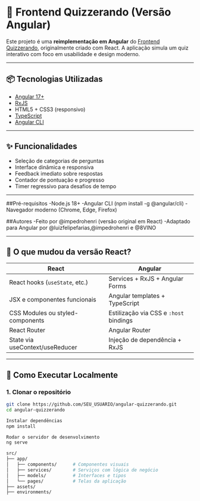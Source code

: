# 🧠 Frontend Quizzerando (Versão Angular)

Este projeto é uma **reimplementação em Angular** do [Frontend Quizzerando](https://github.com/impedrohenri/frontend-quizzerando), originalmente criado com React. A aplicação simula um quiz interativo com foco em usabilidade e design moderno.

---

## 📦 Tecnologias Utilizadas

- [Angular 17+](https://angular.io/)
- [RxJS](https://rxjs.dev/)
- HTML5 + CSS3 (responsivo)
- [TypeScript](https://www.typescriptlang.org/)
- [Angular CLI](https://angular.io/cli)

---

## ✨ Funcionalidades

- Seleção de categorias de perguntas
- Interface dinâmica e responsiva
- Feedback imediato sobre respostas
- Contador de pontuação e progresso
- Timer regressivo para desafios de tempo

---
##Pré-requisitos
-Node.js 18+
-Angular CLI (npm install -g @angular/cli)
-Navegador moderno (Chrome, Edge, Firefox)

##Autores
-Feito por @impedrohenri (versão original em React)
-Adaptado para Angular por @luizfelipefarias,@impedrohenri  e  @8VINO

---

## 🔄 O que mudou da versão React?

| React                              | Angular                                |
|------------------------------------|----------------------------------------|
| React hooks (`useState`, etc.)     | Services + RxJS + Angular Forms        |
| JSX e componentes funcionais       | Angular templates + TypeScript         |
| CSS Modules ou styled-components   | Estilização via CSS e `:host` bindings |
| React Router                       | Angular Router                         |
| State via useContext/useReducer    | Injeção de dependência + RxJS          |

---

## 🚀 Como Executar Localmente

### 1. Clonar o repositório

```bash
git clone https://github.com/SEU_USUARIO/angular-quizzerando.git
cd angular-quizzerando

Instalar dependências
npm install

Rodar o servidor de desenvolvimento
ng serve

src/
├── app/
│   ├── components/      # Componentes visuais
│   ├── services/        # Serviços com lógica de negócio
│   ├── models/          # Interfaces e tipos
│   └── pages/           # Telas da aplicação
├── assets/
├── environments/




